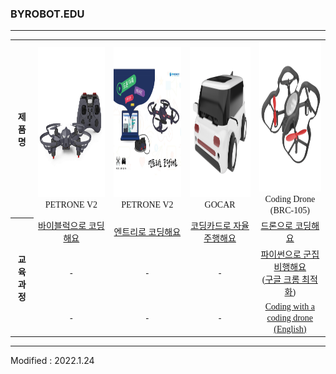 ### BYROBOT.EDU

---

<div align="center">
        <table>
        <tr>
            <th><div align="center"><font face="맑은고딕">제품명</font></div></th>
            <td>
                <div align="center">
                    <img src="/assets/images/products/petrone_v2_and_controller.jpg" alt="petrone_v2_and_controller" height="240" width="240"><br>
                    <font face="맑은고딕">PETRONE V2</font>
                </div>
            </td>
            <td>
                <div align="center">
                    <img src="/assets/images/products/entry_mian.jpg" height="240" width="240"><br>
                    <font face="맑은고딕">PETRONE V2</font>
                </div>
            </td>
            <td>
                <div align="center">
                    <img src="/assets/images/products/gocar.png" height="240" width="240"><br>
                    <font face="맑은고딕">GOCAR</font>
                </div>
            </td>
            <td>
                <div align="center">
                    <img src="/assets/images/products/Coding Drone.png" height="240" width="240"><br>
                    <font face="맑은고딕">Coding Drone<br>(BRC-105)</font>
                </div>
            </td>
        </tr>
        <tr>
            <th rowspan="3"><div align="center"><font face="맑은고딕">교육과정</font></div></th>
            <td>
                <div align="center"><a href="/software/byblocks/"><font face="맑은고딕">바이블럭으로 코딩해요</font></a></div>
            </td>
            <td>
                <div align="center"><a href="/software/entry/"><font face="맑은고딕">엔트리로 코딩해요</font></a></div>
            </td>
            <td>
                <div align="center"><a href="/software/gocar/"><font face="맑은고딕">코딩카드로 자율주행해요</font></a></div>
            </td>
            <td>
                <div align="center"><a href="/software/codingdrone/"><font face="맑은고딕">드론으로 코딩해요</font></a></div>
            </td>
        </tr>
        <tr>
            <td>
                <div align="center"><font face="맑은고딕">-</font></div>
            </td>
            <td>
                <div align="center"><font face="맑은고딕">-</font></div>
            </td>
            <td>
                <div align="center"><font face="맑은고딕">-</font></div>
            </td>
            <td>
                <div align="center"><a href="https://www.notion.so/BRC-105-x-29def46a4a814c089dc09bebfe49db3c" target="_blank"><font face="맑은고딕">파이썬으로 군집비행해요<br>(구글 크롬 최적화)</font></a></div>
            </td>
        </tr>
        <tr>
            <td>
                <div align="center"><font face="맑은고딕">-</font></div>
            </td>
            <td>
                <div align="center"><font face="맑은고딕">-</font></div>
            </td>
            <td>
                <div align="center"><font face="맑은고딕">-</font></div>
            </td>
            <td>
                <div align="center"><a href="/software/codingdrone_eng/" target="_blank"><font face="맑은고딕">Coding with a coding drone (English)</font></a></div>
            </td>
        </tr>
    </table>
</div>

---

Modified : 2022.1.24
